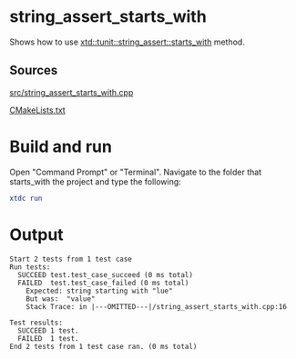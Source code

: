 # string_assert_starts_with

Shows how to use [xtd::tunit::string_assert::starts_with](https://gammasoft71.github.io/xtd/reference_guides/latest/classxtd_1_1tunit_1_1string__assert.html#a798f3ad026c80669f79045b8f5e96bee) method.

## Sources

[src/string_assert_starts_with.cpp](src/string_assert_starts_with.cpp)

[CMakeLists.txt](CMakeLists.txt)

# Build and run

Open "Command Prompt" or "Terminal". Navigate to the folder that starts_with the project and type the following:

```cmake
xtdc run
```

# Output

```
Start 2 tests from 1 test case
Run tests:
  SUCCEED test.test_case_succeed (0 ms total)
  FAILED  test.test_case_failed (0 ms total)
    Expected: string starting with "lue"
    But was:  "value"
    Stack Trace: in |---OMITTED---|/string_assert_starts_with.cpp:16

Test results:
  SUCCEED 1 test.
  FAILED  1 test.
End 2 tests from 1 test case ran. (0 ms total)
```

